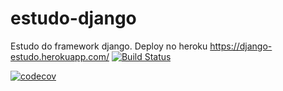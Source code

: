 # estudo-django
Estudo do framework django.
Deploy no heroku https://django-estudo.herokuapp.com/
[![Build Status](https://travis-ci.com/phswdjango/estudo-django.svg?branch=main)](https://travis-ci.com/phswdjango/estudo-django)

[![codecov](https://codecov.io/gh/phswdjango/estudo-django/branch/main/graph/badge.svg?token=nd8Bs9ZZzq)](https://codecov.io/gh/phswdjango/estudo-django)
